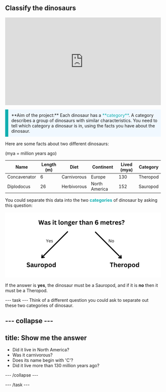 ## Classify the dinosaurs

<html>
  <div style="position: relative; overflow: hidden; padding-top: 56.25%;">
    <iframe style="position: absolute; top: 0; left: 0; right: 0; width: 100%; height: 100%; border: none;" src="https://www.youtube.com/embed/4Pcf_XgOPEo?rel=0&cc_load_policy=1" allowfullscreen allow="accelerometer; autoplay; clipboard-write; encrypted-media; gyroscope; picture-in-picture; web-share"></iframe>
  </div>
</html>


<p style="border-left: solid; border-width:10px; border-color: #0faeb0; background-color: aliceblue; padding: 10px;">
**Aim of the project:** Each dinosaur has a <span style="color: #0faeb0">**category**</span>. A category describes a group of dinosaurs with similar characteristics. You need to tell which category a dinosaur is in, using the facts you have about the dinosaur.
</p>

Here are some facts about two different dinosaurs:

(mya = million years ago)

| Name         | Length (m)  | Diet        | Continent      | Lived (mya)  | Category  |
|--------------|-------------|-------------|----------------|--------------|-----------|
| Concavenator | 6           | Carnivorous | Europe         | 130          | Theropod  |
| Diplodocus   | 26          | Herbivorous | North America  | 152          | Sauropod  |

You could separate this data into the two <span style="color: #0faeb0">**categories**</span> of dinosaur by asking this question:

![Image of a decision tree with the question 'Was it longer than 6 metres?'](images/decision1.png)

If the answer is **yes**, the dinosaur must be a Sauropod, and if it is **no** then it must be a Theropod. 

--- task ---
Think of a different question you could ask to separate out these two categories of dinosaur.

--- collapse ---
--- 
title: Show me the answer
---

- Did it live in North America?
- Was it carnivorous?
- Does its name begin with 'C'?
- Did it live more than 130 million years ago?

--- /collapse ---

--- /task ---
